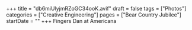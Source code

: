 +++
title = "db6miUlyjmRZoGC34ooK.avif"
draft = false
tags = ["Photos"]
categories = ["Creative Engineering"]
pages = ["Bear Country Jubilee"]
startDate = ""
+++
Fingers Dan at Americana
